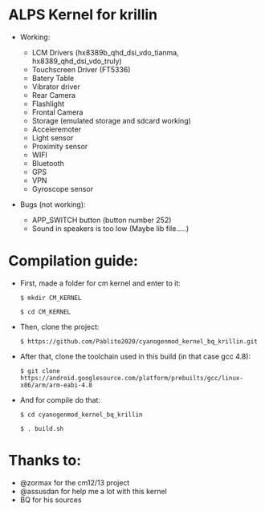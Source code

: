 # ALPS Kernel for krillin

* Working:

  * LCM Drivers (hx8389b_qhd_dsi_vdo_tianma, hx8389_qhd_dsi_vdo_truly)
  * Touchscreen Driver (FT5336)
  * Batery Table
  * Vibrator driver
  * Rear Camera
  * Flashlight
  * Frontal Camera
  * Storage (emulated storage and sdcard working)
  * Acceleremoter
  * Light sensor
  * Proximity sensor
  * WIFI
  * Bluetooth
  * GPS
  * VPN
  * Gyroscope sensor

* Bugs (not working):

  * APP_SWITCH button (button number 252) 
  * Sound in speakers is too low (Maybe lib file.....)
    

# Compilation guide:
  
  * First, made a folder for cm kernel and enter to it:

        $ mkdir CM_KERNEL

        $ cd CM_KERNEL

  * Then, clone the project: 

        $ https://github.com/Pablito2020/cyanogenmod_kernel_bq_krillin.git

  * After that, clone the toolchain used in this build (in that case gcc 4.8): 

        $ git clone https://android.googlesource.com/platform/prebuilts/gcc/linux-x86/arm/arm-eabi-4.8

  * And for compile do that:

        $ cd cyanogenmod_kernel_bq_krillin

        $ . build.sh


# Thanks to:
   * @zormax for the cm12/13 project
   * @assusdan for help me a lot with this kernel
   * BQ for his sources
    
